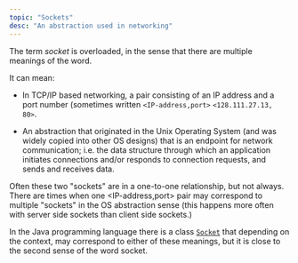 ```yaml
---
topic: "Sockets"
desc: "An abstraction used in networking"
---
```


The term *socket* is overloaded, in the sense that there are multiple meanings of the word.

It can mean:

* In TCP/IP based networking, a pair consisting of an IP address and a port number (sometimes written `<IP-address,port>`
`<128.111.27.13, 80>`.

* An abstraction that originated in the Unix Operating System (and was widely copied into other OS designs) that 
   is an endpoint for network communication; i.e. the data structure through which an application initiates connections 
   and/or responds to connection requests, and sends and receives data.
   
Often these two "sockets" are in a one-to-one relationship, but not always.    There are times when one <IP-address,port> pair may correspond
to multiple "sockets" in the OS abstraction sense (this happens more often with server side sockets than client side sockets.)

In the Java programming language there is a class [`Socket`](https://docs.oracle.com/javase/8/docs/api/java/net/Socket.html) 
that depending on the context, may correspond to either of these meanings, but it is close to the second sense of the word
socket.

